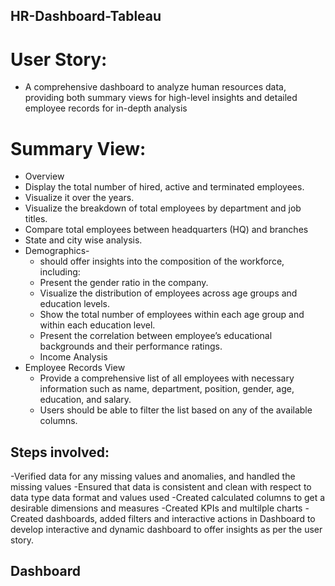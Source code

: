 ## HR-Dashboard-Tableau
# User Story:
-	A comprehensive dashboard to analyze human resources data, providing both summary views for high-level insights and detailed employee records for in-depth analysis
# Summary View:
-	Overview
  - Display the total number of hired, active and terminated employees.
  - Visualize it over the years.
  - Visualize the breakdown of total employees by department and job titles.
  - Compare total employees between headquarters (HQ) and branches 
  - State and city wise analysis.
- Demographics-
  - should offer insights into the composition of the workforce, including:
  - Present the gender ratio in the company.
  - Visualize the distribution of employees across age groups and education levels.
  - Show the total number of employees within each age group and within each education level.
  - Present the correlation between employee’s educational backgrounds and their performance ratings.
  - Income Analysis
- Employee Records View
  - Provide a comprehensive list of all employees with necessary information such as name, department, position, gender, age, education, and salary.
  - Users should be able to filter the list based on any of the available columns.

## Steps involved:
-Verified data for any missing values and anomalies, and handled the missing values
-Ensured that data is consistent and clean with respect to data type data format and values used
-Created calculated columns to get a desirable dimensions and measures
-Created KPIs and multilple charts
-Created dashboards, added filters and interactive actions in Dashboard to develop interactive and dynamic dashboard to offer insights as per the user story.
## Dashboard







